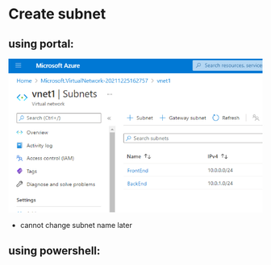 
# Create subnet

## using portal:

![img.png](img.png)

- cannot change subnet name later

## using powershell: 

